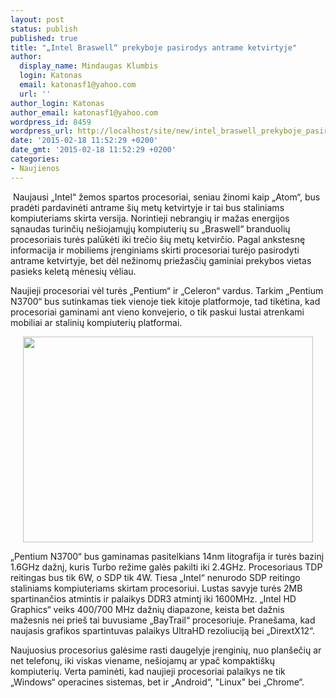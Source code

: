 ```yaml
---
layout: post
status: publish
published: true
title: "„Intel Braswell“ prekyboje pasirodys antrame ketvirtyje"
author:
  display_name: Mindaugas Klumbis
  login: Katonas
  email: katonasf1@yahoo.com
  url: ''
author_login: Katonas
author_email: katonasf1@yahoo.com
wordpress_id: 8459
wordpress_url: http://localhost/site/new/intel_braswell_prekyboje_pasirodys_antrame_ketvirtyje/
date: '2015-02-18 11:52:29 +0200'
date_gmt: '2015-02-18 11:52:29 +0200'
categories:
- Naujienos
---
```

<p>
	&nbsp;Naujausi &bdquo;Intel&ldquo; žemos spartos procesoriai, seniau žinomi kaip &bdquo;Atom&ldquo;, bus pradėti pardavinėti antrame &scaron;ių metų ketvirtyje ir tai bus staliniams kompiuteriams skirta versija. Norintieji nebrangių ir mažas energijos sąnaudas turinčių ne&scaron;iojamųjų kompiuterių su &bdquo;Braswell&ldquo; branduolių procesoriais turės palūkėti iki trečio &scaron;ių metų ketvirčio. Pagal ankstesnę informacija ir mobiliems įrenginiams skirti procesoriai turėjo pasirodyti antrame ketvirtyje, bet dėl nežinomų priežasčių gaminiai prekybos vietas pasieks keletą mėnesių vėliau.</p>
<p>
	Naujieji procesoriai vėl turės &bdquo;Pentium&ldquo; ir &bdquo;Celeron&ldquo; vardus. Tarkim &bdquo;Pentium N3700&ldquo; bus sutinkamas tiek vienoje tiek kitoje platformoje, tad tikėtina, kad procesoriai gaminami ant vieno konvejerio, o tik paskui lustai atrenkami mobiliai ar stalinių kompiuterių platformai.</p>
<p style="text-align: center;">
	<a href="http://technews.lt/userfiles/braswell.jpg"><img alt="" src="http://technews.lt/userfiles/braswell.jpg" style="width: 464px; height: 329px;" /></a></p>
<p>
	&bdquo;Pentium N3700&ldquo; bus gaminamas pasitelkians 14nm litografija ir turės bazinį 1.6GHz dažnį, kuris Turbo režime galės pakilti iki 2.4GHz. Procesoriaus TDP reitingas bus tik 6W, o SDP tik 4W. Tiesa &bdquo;Intel&ldquo; nenurodo SDP reitingo staliniams kompiuteriams skirtam procesoriui. Lustas savyje turės 2MB spartinančios atmintis ir palaikys DDR3 atmintį iki 1600MHz. &bdquo;Intel HD Graphics&ldquo; veiks 400/700 MHz dažnių diapazone, keista bet dažnis mažesnis nei prie&scaron; tai buvusiame &bdquo;BayTrail&ldquo; procesoriuje. Prane&scaron;ama, kad naujasis grafikos spartintuvas palaikys UltraHD rezoliuciją bei &bdquo;DirextX12&ldquo;.</p>
<p>
	Naujuosius procesorius galėsime rasti daugelyje įrenginių, nuo plan&scaron;ečių ar net telefonų, iki viskas viename, ne&scaron;iojamų ar ypač kompakti&scaron;kų kompiuterių. Verta paminėti, kad naujieji procesoriai palaikys ne tik &bdquo;Windows&ldquo; operacines sistemas, bet ir &bdquo;Android&ldquo;, &quot;Linux&quot; bei &bdquo;Chrome&ldquo;.</p>
